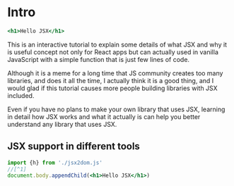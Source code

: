 # Intro

```jsx
<h1>Hello JSX</h1>
```

This is an interactive tutorial to explain some details of what JSX and why it is useful concept not only for React apps but can actually used in vanilla JavaScript with a simple function that is just few lines of code.

Although it is a meme for a long time that JS community creates too many libraries, and does it all the time, I actually think it is a good thing, and I would glad if this tutorial causes more people building libraries with JSX included.

Even if you have no plans to make your own library that uses JSX, learning in detail how JSX works and what it actually is can help you better understand any library that uses JSX.

## JSX support in different tools
```jsx
import {h} from './jsx2dom.js'
//[^1]
document.body.appendChild(<h1>Hello JSX</h1>)

```

[^1]: comment

